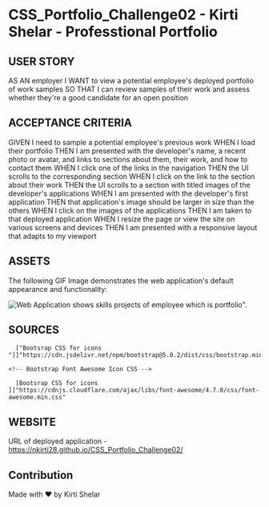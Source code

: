 # CSS_Portfolio_Challenge02 - Kirti Shelar - Professtional Portfolio

## USER STORY

AS AN employer
I WANT to view a potential employee's deployed portfolio of work samples
SO THAT I can review samples of their work and assess whether they're a good candidate for an open position

## ACCEPTANCE CRITERIA

GIVEN I need to sample a potential employee's previous work
WHEN I load their portfolio
THEN I am presented with the developer's name, a recent photo or avatar, and links to sections about them, their work, and how to contact them
WHEN I click one of the links in the navigation
THEN the UI scrolls to the corresponding section
WHEN I click on the link to the section about their work
THEN the UI scrolls to a section with titled images of the developer's applications
WHEN I am presented with the developer's first application
THEN that application's image should be larger in size than the others
WHEN I click on the images of the applications
THEN I am taken to that deployed application
WHEN I resize the page or view the site on various screens and devices
THEN I am presented with a responsive layout that adapts to my viewport

## ASSETS

The following GIF Image demonstrates the web application's default appearance and functionality:

![Web Application shows skills projects of employee which is portfolio".](./assets/images/Kirti%20Shelar%20-%20Professional%20Portfolio.gif)

## SOURCES

<!-- Bootstrap CSS -->

      ["Bootsrap CSS for icons "]]"https://cdn.jsdelivr.net/npm/bootstrap@5.0.2/dist/css/bootstrap.min.css"

    <!-- Bootstrap Font Awesome Icon CSS -->

      [Bootsrap CSS for icons ]]"https://cdnjs.cloudflare.com/ajax/libs/font-awesome/4.7.0/css/font-awesome.min.css"

## WEBSITE

URL of deployed application - https://nkirti28.github.io/CSS_Portfolio_Challenge02/

## Contribution

Made with ❤️ by Kirti Shelar
